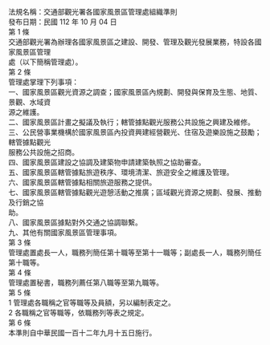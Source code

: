 法規名稱：交通部觀光署各國家風景區管理處組織準則  
發布日期：民國 112 年 10 月 04 日  
第 1 條  
交通部觀光署為辦理各國家風景區之建設、開發、管理及觀光發展業務，特設各國家風景區管理  
處（以下簡稱管理處）。  
第 2 條  
管理處掌理下列事項：  
一、國家風景區觀光資源之調查；國家風景區內規劃、開發與保育及生態、地質、景觀、水域資  
源之維護。  
二、國家風景區計畫之擬議及執行；轄管據點觀光服務公共設施之興建及維修。  
三、公民營事業機構於國家風景區內投資興建經營觀光、住宿及遊樂設施之鼓勵；轄管據點觀光  
服務公共設施之招商。  
四、國家風景區建設之協調及建築物申請建築執照之協助審查。  
五、國家風景區轄管據點旅遊秩序、環境清潔、旅遊安全之維護及管理。  
六、國家風景區轄管據點相關旅遊服務之提供。  
七、國家風景區轄管據點觀光遊憩活動之推廣；區域觀光資源之規劃、發展、推動及行銷之協  
助。  
八、國家風景區據點對外交通之協調聯繫。  
九、其他有關國家風景區管理事項。  
第 3 條  
管理處置處長一人，職務列簡任第十職等至第十一職等；副處長一人，職務列簡任第十職等。  
第 4 條  
管理處置秘書，職務列薦任第八職等至第九職等。  
第 5 條  
1 管理處各職稱之官等職等及員額，另以編制表定之。  
2 各職稱之官等職等，依職務列等表之規定。  
第 6 條  
本準則自中華民國一百十二年九月十五日施行。  


